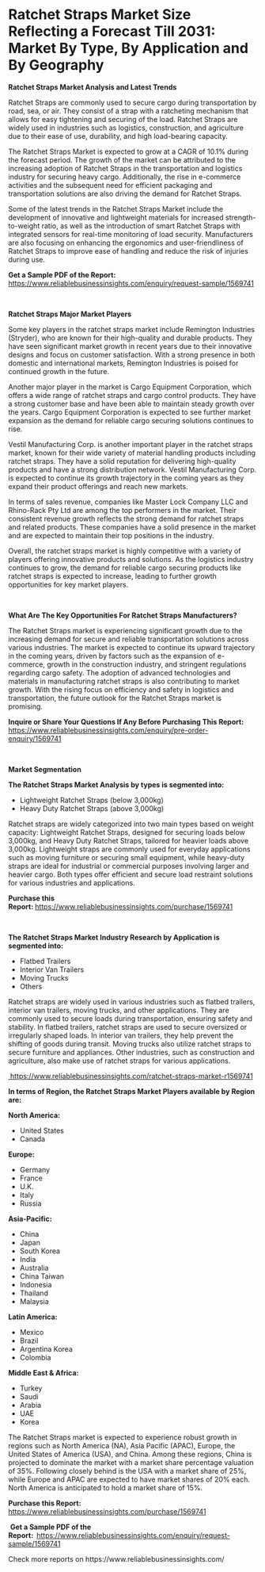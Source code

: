 <p><h1>Ratchet Straps Market Size Reflecting a Forecast Till 2031: Market By Type, By Application and By Geography</h1></p><p><strong>Ratchet Straps Market Analysis and Latest Trends</strong></p>
<p><p>Ratchet Straps are commonly used to secure cargo during transportation by road, sea, or air. They consist of a strap with a ratcheting mechanism that allows for easy tightening and securing of the load. Ratchet Straps are widely used in industries such as logistics, construction, and agriculture due to their ease of use, durability, and high load-bearing capacity.</p><p>The Ratchet Straps Market is expected to grow at a CAGR of 10.1% during the forecast period. The growth of the market can be attributed to the increasing adoption of Ratchet Straps in the transportation and logistics industry for securing heavy cargo. Additionally, the rise in e-commerce activities and the subsequent need for efficient packaging and transportation solutions are also driving the demand for Ratchet Straps.</p><p>Some of the latest trends in the Ratchet Straps Market include the development of innovative and lightweight materials for increased strength-to-weight ratio, as well as the introduction of smart Ratchet Straps with integrated sensors for real-time monitoring of load security. Manufacturers are also focusing on enhancing the ergonomics and user-friendliness of Ratchet Straps to improve ease of handling and reduce the risk of injuries during use.</p></p>
<p><strong>Get a Sample PDF of the Report:&nbsp;</strong> <a href="https://www.reliablebusinessinsights.com/enquiry/request-sample/1569741">https://www.reliablebusinessinsights.com/enquiry/request-sample/1569741</a></p>
<p>&nbsp;</p>
<p><strong>Ratchet Straps Major Market Players</strong></p>
<p><p>Some key players in the ratchet straps market include Remington Industries (Stryder), who are known for their high-quality and durable products. They have seen significant market growth in recent years due to their innovative designs and focus on customer satisfaction. With a strong presence in both domestic and international markets, Remington Industries is poised for continued growth in the future.</p><p>Another major player in the market is Cargo Equipment Corporation, which offers a wide range of ratchet straps and cargo control products. They have a strong customer base and have been able to maintain steady growth over the years. Cargo Equipment Corporation is expected to see further market expansion as the demand for reliable cargo securing solutions continues to rise.</p><p>Vestil Manufacturing Corp. is another important player in the ratchet straps market, known for their wide variety of material handling products including ratchet straps. They have a solid reputation for delivering high-quality products and have a strong distribution network. Vestil Manufacturing Corp. is expected to continue its growth trajectory in the coming years as they expand their product offerings and reach new markets.</p><p>In terms of sales revenue, companies like Master Lock Company LLC and Rhino-Rack Pty Ltd are among the top performers in the market. Their consistent revenue growth reflects the strong demand for ratchet straps and related products. These companies have a solid presence in the market and are expected to maintain their top positions in the industry.</p><p>Overall, the ratchet straps market is highly competitive with a variety of players offering innovative products and solutions. As the logistics industry continues to grow, the demand for reliable cargo securing products like ratchet straps is expected to increase, leading to further growth opportunities for key market players.</p></p>
<p>&nbsp;</p>
<p><strong>What Are The Key Opportunities For Ratchet Straps Manufacturers?</strong></p>
<p><p>The Ratchet Straps market is experiencing significant growth due to the increasing demand for secure and reliable transportation solutions across various industries. The market is expected to continue its upward trajectory in the coming years, driven by factors such as the expansion of e-commerce, growth in the construction industry, and stringent regulations regarding cargo safety. The adoption of advanced technologies and materials in manufacturing ratchet straps is also contributing to market growth. With the rising focus on efficiency and safety in logistics and transportation, the future outlook for the Ratchet Straps market is promising.</p></p>
<p><strong>Inquire or Share Your Questions If Any Before Purchasing This Report:</strong> <a href="https://www.reliablebusinessinsights.com/enquiry/pre-order-enquiry/1569741">https://www.reliablebusinessinsights.com/enquiry/pre-order-enquiry/1569741</a></p>
<p>&nbsp;</p>
<p><strong>Market Segmentation</strong></p>
<p><strong>The Ratchet Straps Market Analysis by types is segmented into:</strong></p>
<p><ul><li>Lightweight Ratchet Straps (below 3,000kg)</li><li>Heavy Duty Ratchet Straps (above 3,000kg)</li></ul></p>
<p><p>Ratchet straps are widely categorized into two main types based on weight capacity: Lightweight Ratchet Straps, designed for securing loads below 3,000kg, and Heavy Duty Ratchet Straps, tailored for heavier loads above 3,000kg. Lightweight straps are commonly used for everyday applications such as moving furniture or securing small equipment, while heavy-duty straps are ideal for industrial or commercial purposes involving larger and heavier cargo. Both types offer efficient and secure load restraint solutions for various industries and applications.</p></p>
<p><strong>Purchase this Report:&nbsp;</strong><a href="https://www.reliablebusinessinsights.com/purchase/1569741">https://www.reliablebusinessinsights.com/purchase/1569741</a></p>
<p>&nbsp;</p>
<p><strong>The Ratchet Straps Market Industry Research by Application is segmented into:</strong></p>
<p><ul><li>Flatbed Trailers</li><li>Interior Van Trailers</li><li>Moving Trucks</li><li>Others</li></ul></p>
<p><p>Ratchet straps are widely used in various industries such as flatbed trailers, interior van trailers, moving trucks, and other applications. They are commonly used to secure loads during transportation, ensuring safety and stability. In flatbed trailers, ratchet straps are used to secure oversized or irregularly shaped loads. In interior van trailers, they help prevent the shifting of goods during transit. Moving trucks also utilize ratchet straps to secure furniture and appliances. Other industries, such as construction and agriculture, also make use of ratchet straps for various applications.</p></p>
<p><a href="https://www.reliablebusinessinsights.com/ratchet-straps-market-r1569741">&nbsp;https://www.reliablebusinessinsights.com/ratchet-straps-market-r1569741</a></p>
<p><strong>In terms of Region, the Ratchet Straps Market Players available by Region are:</strong></p>
<p>
    <p> <strong> North America: </strong>
        <ul>
            <li>United States</li>
            <li>Canada</li>
        </ul>
        </p> 
    <p> <strong> Europe: </strong>
        <ul>
            <li>Germany</li>
            <li>France</li>
            <li>U.K.</li>
            <li>Italy</li>
            <li>Russia</li>
        </ul>
        </p> 
    <p> <strong> Asia-Pacific: </strong>
        <ul>
            <li>China</li>
            <li>Japan</li>
            <li>South Korea</li>
            <li>India</li>
            <li>Australia</li>
            <li>China Taiwan</li>
            <li>Indonesia</li>
            <li>Thailand</li>
            <li>Malaysia</li>
        </ul>
        </p> 
    <p> <strong> Latin America: </strong>
        <ul>
            <li>Mexico</li>
            <li>Brazil</li>
            <li>Argentina Korea</li>
            <li>Colombia</li>
        </ul>
        </p> 
    <p> <strong> Middle East & Africa: </strong>
        <ul>
            <li>Turkey</li>
            <li>Saudi</li>
            <li>Arabia</li>
            <li>UAE</li>
            <li>Korea</li>
        </ul>
    </p>
    </p>
<p><p>The Ratchet Straps market is expected to experience robust growth in regions such as North America (NA), Asia Pacific (APAC), Europe, the United States of America (USA), and China. Among these regions, China is projected to dominate the market with a market share percentage valuation of 35%. Following closely behind is the USA with a market share of 25%, while Europe and APAC are expected to have market shares of 20% each. North America is anticipated to hold a market share of 15%.</p></p>
<p><strong>Purchase this Report: </strong><a href="https://www.reliablebusinessinsights.com/purchase/1569741">https://www.reliablebusinessinsights.com/purchase/1569741</a></p>
<p>&nbsp;<strong>Get a Sample PDF of the Report:&nbsp;&nbsp;</strong><a href="https://www.reliablebusinessinsights.com/enquiry/request-sample/1569741">https://www.reliablebusinessinsights.com/enquiry/request-sample/1569741</a></p>
<p><strong></strong></p>
<p>Check more reports on https://www.reliablebusinessinsights.com/</p>